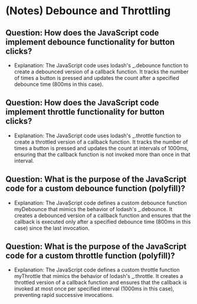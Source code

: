 # (Notes) Debounce and Throttling

## Question: How does the JavaScript code implement debounce functionality for button clicks?
- Explanation: The JavaScript code uses lodash's _.debounce function to create a debounced version of a callback function. It tracks the number of times a button is pressed and updates the count after a specified debounce time (800ms in this case).

## Question: How does the JavaScript code implement throttle functionality for button clicks?
- Explanation: The JavaScript code uses lodash's _.throttle function to create a throttled version of a callback function. It tracks the number of times a button is pressed and updates the count at intervals of 1000ms, ensuring that the callback function is not invoked more than once in that interval.

## Question: What is the purpose of the JavaScript code for a custom debounce function (polyfill)?
- Explanation: The JavaScript code defines a custom debounce function myDebounce that mimics the behavior of lodash's _.debounce. It creates a debounced version of a callback function and ensures that the callback is executed only after a specified debounce time (800ms in this case) since the last invocation.

## Question: What is the purpose of the JavaScript code for a custom throttle function (polyfill)?
- Explanation: The JavaScript code defines a custom throttle function myThrottle that mimics the behavior of lodash's _.throttle. It creates a throttled version of a callback function and ensures that the callback is invoked at most once per specified interval (1000ms in this case), preventing rapid successive invocations.